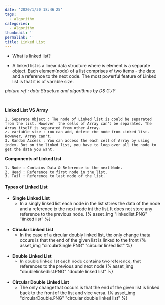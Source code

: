 ```yaml
---
date: '2020/1/30 18:46:25'
tags:
  - algorithm
categories:
  - Algorithm
thumbnail: ''
permalink: ''
title: Linked List
---
```


* What is linked list?
<!-- more -->
  * A linked list is a linear data structure where is element is a separate object. Each element(node) of a list comprises of two items - the date and a reference to the next code. The most powerful feature of Linked list is that it is of variable size.



*picture ref : data Structure and algorithms by DS GUY*

<br>

 __Linked List VS Array__

    1. Seperate Object : The node of Linked list is could be separated from the list. However, the cells of Array can't be separated. The Array itself is separated from other Array.
    2. Variable Size : You can add, delete the node from Linked list. However, Array can't.
    3. Random Access : You can access the each cell of Array by using index. But on the linked list, you have to loop over all the node to get the data you want.

__Components of Linked List__   

    1. Node : Contains Data & Reference to the next Node.
    2. Head : Reference to first node in the list.
    3. Tail : Reference to last node of the list.  
     
     
  #### Types of Linked List

* __Single Linked List__
  * In a singly linked list each node in the list stores the data of the node and a reference to the next node int the list. It does not store any reference to the previous node.
  {% asset_img "linkedlist.PNG" "linked list" %}
  <br>
* __Circular Linked List__
  * In the case of a circular doubly linked list, the only change thata occurs is that the end of the given list is linked to the front
  {% asset_img "circularSingle.PNG" "circular linked list" %}
  <br>
* __Double Linked List__
  * In double linked list each node contains two reference, that references to the previous and next node
  {% asset_img "doublelinkedlist.PNG" "double linked list" %}
  <br>
* __Circular Double Linked List__
  * The only change that occurs is that the end of the given list is linked back to the front of the list and vice versa.
  {% asset_img "circularDouble.PNG" "circular double linked list" %}

